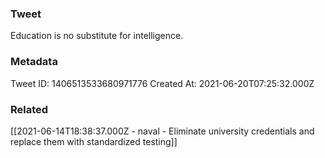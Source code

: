 ### Tweet
Education is no substitute for intelligence.

### Metadata
Tweet ID: 1406513533680971776
Created At: 2021-06-20T07:25:32.000Z

### Related
[[2021-06-14T18:38:37.000Z - naval - Eliminate university credentials and replace them with standardized testing]]


